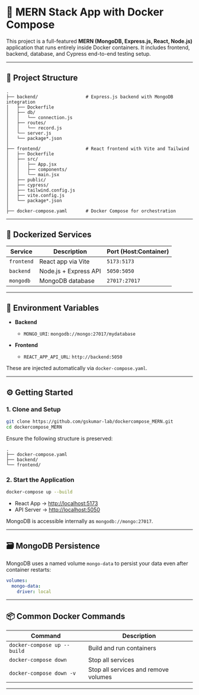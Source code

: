 # 🚀 MERN Stack App with Docker Compose

This project is a full-featured **MERN (MongoDB, Express.js, React, Node.js)** application that runs entirely inside Docker containers. It includes frontend, backend, database, and Cypress end-to-end testing setup.

---

## 📁 Project Structure

```
.
├── backend/                  # Express.js backend with MongoDB integration
│   ├── Dockerfile
│   ├── db/
│   │   └── connection.js
│   ├── routes/
│   │   └── record.js
│   └── server.js
│   └── package*.json
│
├── frontend/                 # React frontend with Vite and Tailwind
│   ├── Dockerfile
│   ├── src/
│   │   ├── App.jsx
│   │   ├── components/
│   │   └── main.jsx
│   ├── public/
│   ├── cypress/             
│   ├── tailwind.config.js
│   ├── vite.config.js
│   └── package*.json
│
├── docker-compose.yaml       # Docker Compose for orchestration
```

---

## 🐳 Dockerized Services

| Service    | Description           | Port (Host\:Container) |
| ---------- | --------------------- | ---------------------- |
| `frontend` | React app via Vite    | `5173:5173`            |
| `backend`  | Node.js + Express API | `5050:5050`            |
| `mongodb`  | MongoDB database      | `27017:27017`          |

---

## 🔧 Environment Variables

* **Backend**

  * `MONGO_URI`: `mongodb://mongo:27017/mydatabase`
* **Frontend**

  * `REACT_APP_API_URL`: `http://backend:5050`

These are injected automatically via `docker-compose.yaml`.

---

## ⚙️ Getting Started

### 1. Clone and Setup

```bash
git clone https://github.com/gskumar-lab/dockercompose_MERN.git
cd dockercompose_MERN
```

Ensure the following structure is preserved:

```
.
├── docker-compose.yaml
├── backend/
└── frontend/
```

### 2. Start the Application

```bash
docker-compose up --build
```

* React App → [http://localhost:5173](http://localhost:5173)
* API Server → [http://localhost:5050](http://localhost:5050)

MongoDB is accessible internally as `mongodb://mongo:27017`.

---

## 🗃️ MongoDB Persistence

MongoDB uses a named volume `mongo-data` to persist your data even after container restarts:

```yaml
volumes:
  mongo-data:
    driver: local
```

---

## 📦 Common Docker Commands

| Command                     | Description                          |
| --------------------------- | ------------------------------------ |
| `docker-compose up --build` | Build and run containers             |
| `docker-compose down`       | Stop all services                    |
| `docker-compose down -v`    | Stop all services and remove volumes |

---